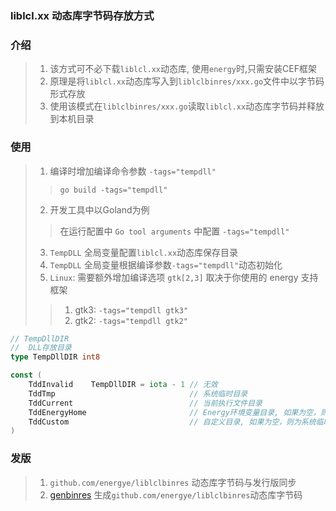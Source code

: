 ### liblcl.xx 动态库字节码存放方式

### 介绍
> 1. 该方式可不必下载`liblcl.xx`动态库, 使用`energy`时,只需安装CEF框架
> 2. 原理是将`liblcl.xx`动态库写入到`liblclbinres/xxx.go`文件中以字节码形式存放
> 3. 使用该模式在`liblclbinres/xxx.go`读取`liblcl.xx`动态库字节码并释放到本机目录

### 使用
> 1. 编译时增加编译命令参数 `-tags="tempdll"`
>> `go build -tags="tempdll"`
> 2. 开发工具中以Goland为例
>> 在运行配置中 `Go tool arguments` 中配置 `-tags="tempdll"`
> 3. `TempDLL` 全局变量配置`liblcl.xx`动态库保存目录
> 4. `TempDLL` 全局变量根据编译参数`-tags="tempdll"`动态初始化
> 5. `Linux`: 需要额外增加编译选项 `gtk[2,3]` 取决于你使用的 energy 支持框架 
>> 1. gtk3: `-tags="tempdll gtk3"`
>> 2. gtk2: `-tags="tempdll gtk2"` 
```go
// TempDllDIR
//  DLL存放目录
type TempDllDIR int8

const (
    TddInvalid    TempDllDIR = iota - 1 // 无效
    TddTmp                              // 系统临时目录
    TddCurrent                          // 当前执行文件目录
    TddEnergyHome                       // Energy环境变量目录, 如果为空，则为系统临时目录
    TddCustom                           // 自定义目录, 如果为空，则为系统临时目录
)
```

### 发版
> 1. `github.com/energye/liblclbinres` 动态库字节码与发行版同步
> 2. [genbinres](..%2F..%2Ftools%2Fgenbinres) 生成`github.com/energye/liblclbinres`动态库字节码